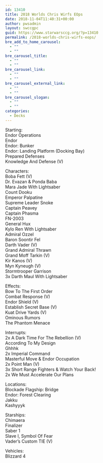 ```yaml
---
id: 13410
title: 2018 Worlds Chris Wirfs EOps
date: 2018-11-04T11:40:31+00:00
author: pwsadmin
layout: swccgpc
guid: https://www.starwarsccg.org/?p=13410
permalink: /2018-worlds-chris-wirfs-eops/
bre_add_to_home_carousel:
  - ""
  - ""
bre_carousel_title:
  - ""
  - ""
bre_carousel_link:
  - ""
  - ""
bre_carousel_external_link:
  - ""
  - ""
bre_carousel_slogan:
  - ""
  - ""
categories:
  - Decks
---
```

Starting:  
Endor Operations  
Endor  
Endor: Bunker  
Endor: Landing Platform (Docking Bay)  
Prepared Defenses  
Knowledge And Defense (V)

Characters:  
Boba Fett (V)  
Dr. Evazan & Ponda Baba  
Mara Jade With Lightsaber  
Count Dooku  
Emperor Palpatine  
Supreme Leader Snoke  
Captain Peavey  
Captain Phasma  
FN-2003  
General Hux  
Kylo Ren With Lightsaber  
Admiral Ozzel  
Baron Soontir Fel  
Darth Vader (V)  
Grand Admiral Thrawn  
Grand Moff Tarkin (V)  
Kir Kanos (V)  
Myn Kyneugh (V)  
Stormtrooper Garrison  
3x Darth Maul With Lightsaber

Effects:  
Bow To The First Order  
Combat Response (V)  
Endor Shield (V)  
Establish Secret Base (V)  
Kuat Drive Yards (V)  
Ominous Rumors  
The Phantom Menace 

Interrupts:  
2x A Dark Time For The Rebellion (V)  
According To My Design  
Ghhhk  
2x Imperial Command  
Masterful Move & Endor Occupation  
2x Point Man (V)  
3x Short Range Fighters & Watch Your Back!  
2x We Must Accelerate Our Plans

Locations:  
Blockade Flagship: Bridge  
Endor: Forest Clearing  
Jakku  
Kashyyyk

Starships:  
Chimaera  
Finalizer  
Saber 1  
Slave I, Symbol Of Fear  
Vader&#8217;s Custom TIE (V)

Vehicles:  
Blizzard 4